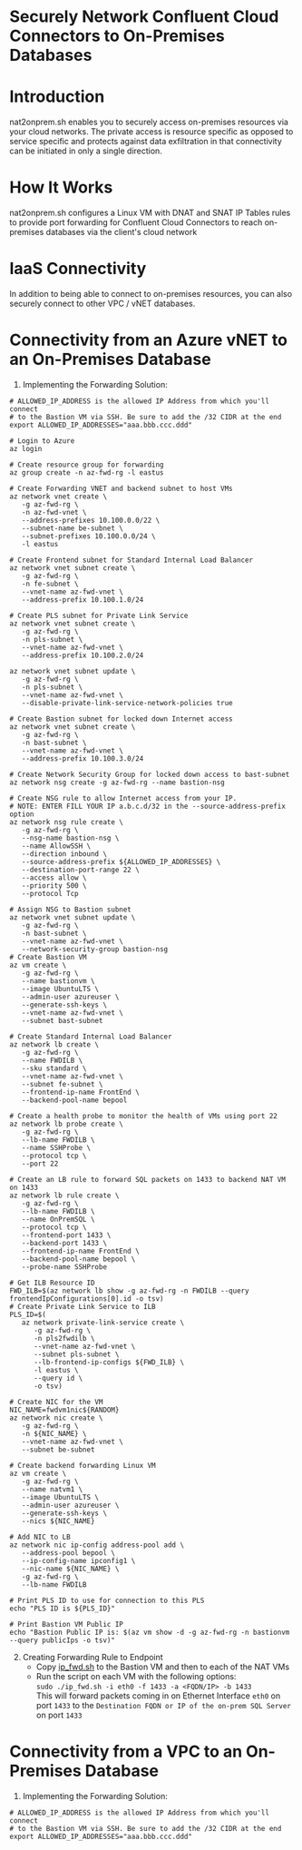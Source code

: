 # Securely Network Confluent Cloud Connectors to On-Premises Databases

# Introduction
nat2onprem.sh enables you to securely access on-premises resources via your cloud networks. The private access is resource specific as opposed to service specific and protects against data exfiltration in that connectivity can be initiated in only a single direction.

# How It Works
nat2onprem.sh configures a Linux VM with DNAT and SNAT IP Tables rules to provide port forwarding for Confluent Cloud Connectors to reach on-premises databases via the client's cloud network

# IaaS Connectivity
In addition to being able to connect to on-premises resources, you can also securely connect to other VPC / vNET databases.

# Connectivity from an Azure vNET to an On-Premises Database

1. Implementing the Forwarding Solution:
```
# ALLOWED_IP_ADDRESS is the allowed IP Address from which you'll connect
# to the Bastion VM via SSH. Be sure to add the /32 CIDR at the end
export ALLOWED_IP_ADDRESSES="aaa.bbb.ccc.ddd"

# Login to Azure
az login 

# Create resource group for forwarding
az group create -n az-fwd-rg -l eastus

# Create Forwarding VNET and backend subnet to host VMs
az network vnet create \
   -g az-fwd-rg \
   -n az-fwd-vnet \
   --address-prefixes 10.100.0.0/22 \
   --subnet-name be-subnet \
   --subnet-prefixes 10.100.0.0/24 \
   -l eastus

# Create Frontend subnet for Standard Internal Load Balancer 
az network vnet subnet create \
   -g az-fwd-rg \
   -n fe-subnet \
   --vnet-name az-fwd-vnet \
   --address-prefix 10.100.1.0/24 

# Create PLS subnet for Private Link Service
az network vnet subnet create \
   -g az-fwd-rg \
   -n pls-subnet \
   --vnet-name az-fwd-vnet \
   --address-prefix 10.100.2.0/24 

az network vnet subnet update \
   -g az-fwd-rg \
   -n pls-subnet \
   --vnet-name az-fwd-vnet \
   --disable-private-link-service-network-policies true

# Create Bastion subnet for locked down Internet access
az network vnet subnet create \
   -g az-fwd-rg \
   -n bast-subnet \
   --vnet-name az-fwd-vnet \
   --address-prefix 10.100.3.0/24 

# Create Network Security Group for locked down access to bast-subnet
az network nsg create -g az-fwd-rg --name bastion-nsg

# Create NSG rule to allow Internet access from your IP.
# NOTE: ENTER FILL YOUR IP a.b.c.d/32 in the --source-address-prefix option
az network nsg rule create \
   -g az-fwd-rg \
   --nsg-name bastion-nsg \
   --name AllowSSH \
   --direction inbound \
   --source-address-prefix ${ALLOWED_IP_ADDRESSES} \
   --destination-port-range 22 \
   --access allow \
   --priority 500 \
   --protocol Tcp

# Assign NSG to Bastion subnet
az network vnet subnet update \
   -g az-fwd-rg \
   -n bast-subnet \
   --vnet-name az-fwd-vnet \
   --network-security-group bastion-nsg
# Create Bastion VM
az vm create \
   -g az-fwd-rg \
   --name bastionvm \
   --image UbuntuLTS \
   --admin-user azureuser \
   --generate-ssh-keys \
   --vnet-name az-fwd-vnet \
   --subnet bast-subnet

# Create Standard Internal Load Balancer
az network lb create \
   -g az-fwd-rg \
   --name FWDILB \
   --sku standard \
   --vnet-name az-fwd-vnet \
   --subnet fe-subnet \
   --frontend-ip-name FrontEnd \
   --backend-pool-name bepool

# Create a health probe to monitor the health of VMs using port 22
az network lb probe create \
   -g az-fwd-rg \
   --lb-name FWDILB \
   --name SSHProbe \
   --protocol tcp \
   --port 22

# Create an LB rule to forward SQL packets on 1433 to backend NAT VM on 1433
az network lb rule create \
   -g az-fwd-rg \
   --lb-name FWDILB \
   --name OnPremSQL \
   --protocol tcp \
   --frontend-port 1433 \
   --backend-port 1433 \
   --frontend-ip-name FrontEnd \
   --backend-pool-name bepool \
   --probe-name SSHProbe

# Get ILB Resource ID
FWD_ILB=$(az network lb show -g az-fwd-rg -n FWDILB --query frontendIpConfigurations[0].id -o tsv)
# Create Private Link Service to ILB
PLS_ID=$(
   az network private-link-service create \
      -g az-fwd-rg \
      -n pls2fwdilb \
      --vnet-name az-fwd-vnet \
      --subnet pls-subnet \
      --lb-frontend-ip-configs ${FWD_ILB} \
      -l eastus \
      --query id \
      -o tsv)

# Create NIC for the VM
NIC_NAME=fwdvm1nic${RANDOM}
az network nic create \
   -g az-fwd-rg \
   -n ${NIC_NAME} \
   --vnet-name az-fwd-vnet \
   --subnet be-subnet

# Create backend forwarding Linux VM
az vm create \
   -g az-fwd-rg \
   --name natvm1 \
   --image UbuntuLTS \
   --admin-user azureuser \
   --generate-ssh-keys \
   --nics ${NIC_NAME}

# Add NIC to LB
az network nic ip-config address-pool add \
   --address-pool bepool \
   --ip-config-name ipconfig1 \
   --nic-name ${NIC_NAME} \
   -g az-fwd-rg \
   --lb-name FWDILB

# Print PLS ID to use for connection to this PLS
echo "PLS ID is ${PLS_ID}"

# Print Bastion VM Public IP
echo "Bastion Public IP is: $(az vm show -d -g az-fwd-rg -n bastionvm --query publicIps -o tsv)"
```
2. Creating Forwarding Rule to Endpoint
   * Copy [ip_fwd.sh](ip_fwd.sh) to the Bastion VM and then to each of the  NAT VMs
   * Run the script on each VM with the following options:  
     ```sudo ./ip_fwd.sh -i eth0 -f 1433 -a <FQDN/IP> -b 1433```  
     This will forward packets coming in on Ethernet Interface ```eth0``` on port ```1433``` to the ```Destination FQDN or IP of the on-prem SQL Server``` on port ```1433```

# Connectivity from a VPC to an On-Premises Database

1. Implementing the Forwarding Solution:
```
# ALLOWED_IP_ADDRESS is the allowed IP Address from which you'll connect
# to the Bastion VM via SSH. Be sure to add the /32 CIDR at the end
export ALLOWED_IP_ADDRESSES="aaa.bbb.ccc.ddd"



